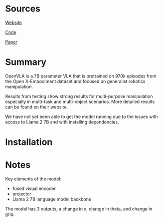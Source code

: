 # Sources
[Website](https://openvla.github.io/)

[Code](https://github.com/openvla/openvla)

[Paper](https://arxiv.org/abs/2406.09246)

# Summary
OpenVLA is a 7B parameter VLA that is pretrained on 970k episodes from the Open X-Embodiment dataset and focused on generalist robotics manipulation.

Results from testing show strong results for multi-purpose manipulation especially in multi-task and multi-object scenarios.
More detailed results can be found on their website.

We have not yet been able to get the model running due to the issues with access to Llama 2 7B and with installing dependencies.

# Installation


# Notes
Key elements of the model:
- fused visual encoder
- projector
- Llama 2 7B language model backbone

The model has 3 outputs, a change in x, change in theta, and change in grip. 
